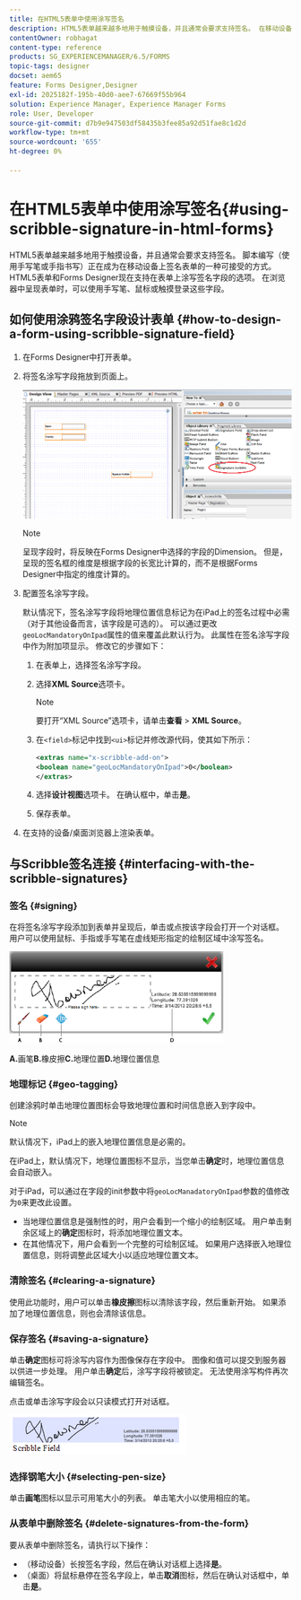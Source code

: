 ```yaml
---
title: 在HTML5表单中使用涂写签名
description: HTML5表单越来越多地用于触摸设备，并且通常会要求支持签名。 在移动设备上签署文档已成为一种可接受的在移动设备上签署表单的方式。
contentOwner: robhagat
content-type: reference
products: SG_EXPERIENCEMANAGER/6.5/FORMS
topic-tags: designer
docset: aem65
feature: Forms Designer,Designer
exl-id: 2025182f-195b-40d0-aee7-67669f55b964
solution: Experience Manager, Experience Manager Forms
role: User, Developer
source-git-commit: d7b9e947503df58435b3fee85a92d51fae8c1d2d
workflow-type: tm+mt
source-wordcount: '655'
ht-degree: 0%

---
```


# 在HTML5表单中使用涂写签名{#using-scribble-signature-in-html-forms}

HTML5表单越来越多地用于触摸设备，并且通常会要求支持签名。 脚本编写（使用手写笔或手指书写）正在成为在移动设备上签名表单的一种可接受的方式。 HTML5表单和Forms Designer现在支持在表单上涂写签名字段的选项。 在浏览器中呈现表单时，可以使用手写笔、鼠标或触摸登录这些字段。

## 如何使用涂鸦签名字段设计表单 {#how-to-design-a-form-using-scribble-signature-field}

1. 在Forms Designer中打开表单。
1. 将签名涂写字段拖放到页面上。

   ![设计器_涂鸦](assets/designer_scribble.png)

   >[!NOTE]
   >
   >呈现字段时，将反映在Forms Designer中选择的字段的Dimension。 但是，呈现的签名框的维度是根据字段的长宽比计算的，而不是根据Forms Designer中指定的维度计算的。

1. 配置签名涂写字段。

   默认情况下，签名涂写字段将地理位置信息标记为在iPad上的签名过程中必需（对于其他设备而言，该字段是可选的）。 可以通过更改`geoLocMandatoryOnIpad`属性的值来覆盖此默认行为。 此属性在签名涂写字段中作为附加项显示。 修改它的步骤如下：

   1. 在表单上，选择签名涂写字段。
   1. 选择&#x200B;**XML Source**&#x200B;选项卡。

      >[!NOTE]
      >
      >要打开“XML Source”选项卡，请单击&#x200B;**查看** > **XML Source**。

   1. 在`<field>`标记中找到`<ui>`标记并修改源代码，使其如下所示：

      ```xml
      <extras name="x-scribble-add-on">
      <boolean name="geoLocMandatoryOnIpad">0</boolean>
      </extras>
      ```

   1. 选择&#x200B;**设计视图**&#x200B;选项卡。 在确认框中，单击&#x200B;**是**。
   1. 保存表单。

1. 在支持的设备/桌面浏览器上渲染表单。

## 与Scribble签名连接 {#interfacing-with-the-scribble-signatures}

### 签名 {#signing}

在将签名涂写字段添加到表单并呈现后，单击或点按该字段会打开一个对话框。 用户可以使用鼠标、手指或手写笔在虚线矩形指定的绘制区域中涂写签名。

![地理位置](assets/geolocation.png)

**A.**&#x200B;画笔&#x200B;**B.**&#x200B;橡皮擦&#x200B;**C.**&#x200B;地理位置&#x200B;**D.**&#x200B;地理位置信息

### 地理标记 {#geo-tagging}

创建涂鸦时单击地理位置图标会导致地理位置和时间信息嵌入到字段中。

>[!NOTE]
>
默认情况下，iPad上的嵌入地理位置信息是必需的。

在iPad上，默认情况下，地理位置图标不显示，当您单击&#x200B;**确定**&#x200B;时，地理位置信息会自动嵌入。

对于iPad，可以通过在字段的init参数中将`geoLocManadatoryOnIpad`参数的值修改为`0`来更改此设置。

* 当地理位置信息是强制性的时，用户会看到一个缩小的绘制区域。 用户单击剩余区域上的&#x200B;**确定**&#x200B;图标时，将添加地理位置文本。
* 在其他情况下，用户会看到一个完整的可绘制区域。 如果用户选择嵌入地理位置信息，则将调整此区域大小以适应地理位置文本。

### 清除签名 {#clearing-a-signature}

使用此功能时，用户可以单击&#x200B;**橡皮擦**&#x200B;图标以清除该字段，然后重新开始。 如果添加了地理位置信息，则也会清除该信息。

### 保存签名 {#saving-a-signature}

单击&#x200B;**确定**&#x200B;图标可将涂写内容作为图像保存在字段中。 图像和值可以提交到服务器以供进一步处理。 用户单击&#x200B;**确定**&#x200B;后，涂写字段将被锁定。 无法使用涂写构件再次编辑签名。

点击或单击涂写字段会以只读模式打开对话框。

![3](assets/3.png)

### 选择钢笔大小 {#selecting-pen-size}

单击&#x200B;**画笔**&#x200B;图标以显示可用笔大小的列表。 单击笔大小以使用相应的笔。

### 从表单中删除签名 {#delete-signatures-from-the-form}

要从表单中删除签名，请执行以下操作：

* （移动设备）长按签名字段，然后在确认对话框上选择&#x200B;**是**。
* （桌面）将鼠标悬停在签名字段上，单击&#x200B;**取消**&#x200B;图标，然后在确认对话框中，单击&#x200B;**是**。
